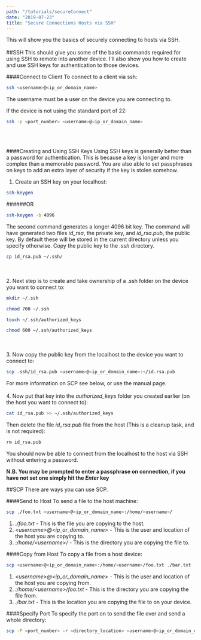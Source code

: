 ```yaml
---
path: "/tutorials/secureConnect"
date: "2019-07-23"
title: "Secure Connections Hosts via SSH"
---
```

This will show you the basics of securely connecting to hosts via SSH.
<br/><br/>
##SSH
This should give you some of the basic commands required for using SSH to remote into another device. I'll also show you how to create and use SSH keys for authentication to those devices.

####Connect to Client
To connect to a client via ssh:
```bash
ssh <username>@<ip_or_domain_name>
```
The username must be a user on the device you are connecting to.

If the device is not using the standard port of 22:
```bash
ssh -p <port_number> <username>@<ip_or_domain_name>
```
<br/><br/>

####Creating and Using SSH Keys
Using SSH keys is generally better than a password for authentication. This is because a key is longer and more complex than a memorable password. You are also able to set passphrases on keys to add an extra layer of security if the key is stolen somehow.

1. Create an SSH key on your localhost:
```bash
ssh-keygen
```
######OR
```bash
ssh-keygen -b 4096
```
The second command generates a longer 4096 bit key. The command will have generated two files *id_rsa*, the private key, and *id_rsa.pub*, the public key. By default these will be stored in the current directory unless you specify otherwise. Copy the public key to the *.ssh* directory.
```bash
cp id_rsa.pub ~/.ssh/
```
<br/><br/>
2. Next step is to create and take ownership of a .ssh folder on the device you want to connect to:
```bash
mkdir ~/.ssh
```
```bash
chmod 700 ~/.ssh
```
```bash
touch ~/.ssh/authorized_keys
```
```bash
chmod 600 ~/.ssh/authorized_keys
```
<br/><br/>
3. Now copy the public key from the localhost to the device you want to connect to:
```bash
scp .ssh/id_rsa.pub <username>@<ip_or_domain_name>:~/id.rsa.pub
```
For more information on SCP see below, or use the manual page.
<br/><br/>
4. Now put that key into the *authorized_keys* folder you created earlier (on the host you want to connect to):
```bash
cat id_rsa.pub >> ~/.ssh/authorized_keys
```
Then delete the file *id_rsa.pub* file from the host (This is a cleanup task, and is not required):
```bash
rm id_rsa.pub
```

You should now be able to connect from the localhost to the host via SSH without entering a password. 

**N.B. You may be prompted to enter a passphrase on connection, if you have not set one simply hit the *Enter* key**


##SCP
There are ways you can use SCP.

####Send to Host
To send a file to the host machine:
```bash
scp ./foo.txt <username>@<ip_or_domain_name>:/home/<username>/
```
1. *./foo.txt* - This is the file you are copying to the host.
2. *\<username>\@\<ip_or_domain_name>* - This is the user and location of the host you are copying to.
3. *:/home/\<username>/* - This is the directory you are copying the file to.

####Copy from Host
To copy a file from a host device:
```bash
scp <username>@<ip_or_domain_name>:/home/<username>/foo.txt ./bar.txt
```
1. *\<username>\@\<ip_or_domain_name>* - This is the user and location of the host you are copying from.
2. *:/home/\<username>/foo.txt* - This is the directory you are copying the file from.
3. *./bar.txt* - This is the location you are copying the file to on your device.

####Specify Port
To specify the port on to send the file over and send a whole directory:
```bash
scp -P <port_number> -r <directory_location> <username>@<ip_or_domain_name>:/home/<username>/
```
